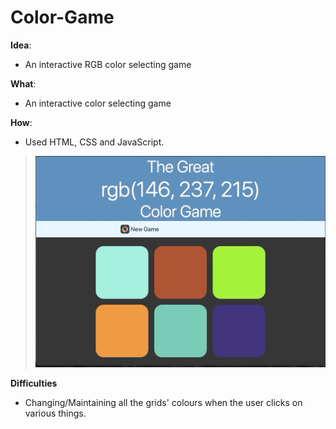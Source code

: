 # Color-Game

**Idea**: 
- An interactive RGB color selecting game

**What**:
- An interactive color selecting game

**How**:
- Used HTML, CSS and JavaScript.

> ![Alt Text](https://github.com/yousufafroze/Color-Game/blob/master/color_game_demo.gif)

**Difficulties**
- Changing/Maintaining all the grids' colours when the user clicks on various things.

